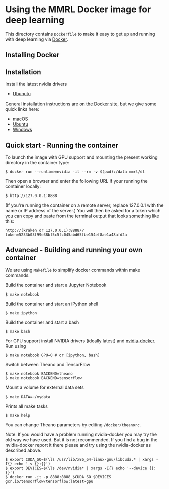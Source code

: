 # Using the MMRL Docker image for deep learning

This directory contains `Dockerfile` to make it easy to get up and running with
deep learning via [Docker](http://www.docker.com/).

## Installing Docker
## Installation

Install the latest nvidia drivers
* [Ubunutu](https://docs.nvidia.com/cuda/cuda-installation-guide-linux/index.html#ubuntu-installation)


General installation instructions are
[on the Docker site](https://docs.docker.com/install/), but we give some
quick links here:

* [macOS](https://docs.docker.com/docker-for-mac/install/)
* [Ubuntu](https://docs.docker.com/install/linux/docker-ce/ubuntu/)
* [Windows](https://docs.docker.com/docker-for-windows/install/)

## Quick start - Running the container

To launch the image with GPU support and mounting the present working directory in the container type:

    $ docker run --runtime=nvidia -it --rm -v $(pwd):/data mmrl/dl

Then open a browser and enter the following URL if your running the container locally:

    $ http://127.0.0.1:8888

(If you're running the container on a remote server, replace 127.0.0.1 with the name or IP address of the server.)
You will then be asked for a token which you can copy and paste from the terminal output that looks something like this:

```
http://(kraken or 127.0.0.1):8888/?token=5233b03f99e38bf5c5fc045abd65fbe154ef8ae1a48afd2a
```

## Advanced - Building and running your own container

We are using `Makefile` to simplify docker commands within make commands.

Build the container and start a Jupyter Notebook

    $ make notebook

Build the container and start an iPython shell

    $ make ipython

Build the container and start a bash

    $ make bash

For GPU support install NVIDIA drivers (ideally latest) and
[nvidia-docker](https://github.com/NVIDIA/nvidia-docker). Run using

    $ make notebook GPU=0 # or [ipython, bash]

Switch between Theano and TensorFlow

    $ make notebook BACKEND=theano
    $ make notebook BACKEND=tensorflow

Mount a volume for external data sets

    $ make DATA=~/mydata

Prints all make tasks

    $ make help

You can change Theano parameters by editing `/docker/theanorc`.


Note: If you would have a problem running nvidia-docker you may try the old way
we have used. But it is not recommended. If you find a bug in the nvidia-docker report
it there please and try using the nvidia-docker as described above.

    $ export CUDA_SO=$(\ls /usr/lib/x86_64-linux-gnu/libcuda.* | xargs -I{} echo '-v {}:{}')
    $ export DEVICES=$(\ls /dev/nvidia* | xargs -I{} echo '--device {}:{}')
    $ docker run -it -p 8888:8888 $CUDA_SO $DEVICES gcr.io/tensorflow/tensorflow:latest-gpu
